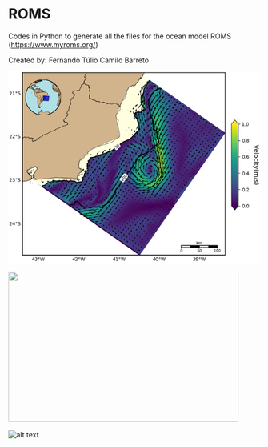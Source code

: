 # ROMS

Codes in Python to generate all the files for the ocean model ROMS (https://www.myroms.org/)

Created by: Fernando Túlio Camilo Barreto

![alt text](https://github.com/fernandotcbarreto/stuff/blob/main/vst.png)

<img width="460" height="300" src="https://github.com/fernandotcbarreto/stuff/blob/main/vst.pn">

![alt text](https://github.com/fernandotcbarreto/stuff/blob/main/myimage2.gif)
